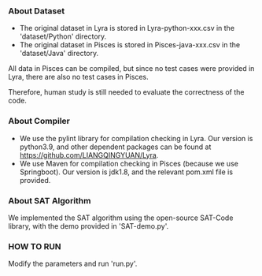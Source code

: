 ### About Dataset

- The original dataset in Lyra is stored in Lyra-python-xxx.csv in the 'dataset/Python' directory.
- The original dataset in Pisces is stored in Pisces-java-xxx.csv in the 'dataset/Java' directory.

All data in Pisces can be compiled, but since no test cases were provided in Lyra, there are also no test cases in Pisces.

Therefore, human study is still needed to evaluate the correctness of the code.

### About Compiler

- We use the pylint library for compilation checking in Lyra. Our version is python3.9, and other dependent packages can be found at https://github.com/LIANGQINGYUAN/Lyra.
- We use Maven for compilation checking in Pisces (because we use Springboot). Our version is jdk1.8, and the relevant pom.xml file is provided.

### About SAT Algorithm

We implemented the SAT algorithm using the open-source SAT-Code library, with the demo provided in 'SAT-demo.py'.

### HOW TO RUN

Modify the parameters and run 'run.py'.